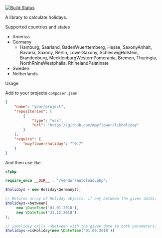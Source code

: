 [![Build Status](https://travis-ci.org/mayflower/libholiday.svg?branch=master)](https://travis-ci.org/mayflower/libholiday)

A library to calculate holidays.

Supported countries and states

* America
* Germany
  * Hamburg, Saarland, BadenWuerttemberg, Hesse, SaxonyAnhalt, Bavaria, Saxony, Berlin, LowerSaxony, SchleswigHolstein, Brandenburg, MecklenburgWesternPomerania, Bremen, Thuringia, NorthRhineWestphalia, RhinelandPalatinate
* Sweden
* Netherlands

Usage

Add to your projects ```composer.json```

```json
{
    "name": "your/project",
    "repositories": [
        {
            "type": "vcs",
            "url": "https://github.com/mayflower/libholiday"
        }
    ],
    "require": {
        "mayflower/holiday": "^0.7"
    }
}
```

And then use like

```php
<?php

require_once __DIR__ . '/vendor/autoload.php';

$holidays = new Holiday\Germany();

// Returns array of Holiday objects, if any between the given dates.
$holidays->between(
     new \DateTime('01.01.2018'),
     new \DateTime('31.12.2018')
);

// isHoliday calls ->between with the given date to both parameters.
$holidays->isHoliday(new \DateTime('01.05.2018'))
```
